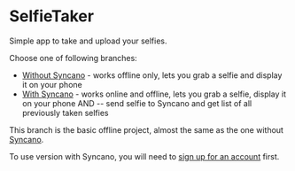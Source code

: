 # SelfieTaker
Simple app to take and upload your selfies.

Choose one of following branches:
* [Without Syncano](https://github.com/lifcio/SelfieTaker/tree/without_syncano) - works offline only, lets you grab a selfie and display it on your phone
* [With Syncano](https://github.com/lifcio/SelfieTaker/tree/with_syncano) - works online and offline, lets you grab a selfie, display it on your phone AND -- send selfie to Syncano and get list of all previously taken selfies

This branch is the basic offline project, almost the same as the one without [Syncano](https://www.syncano.io).

To use version with Syncano, you will need to [sign up for an account](http://dashboard.syncano.io/#/signup) first.
